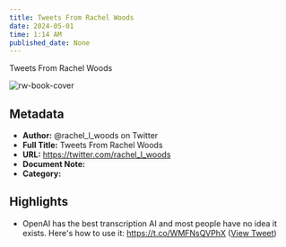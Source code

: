 ```yaml
---
title: Tweets From Rachel Woods
date: 2024-05-01
time: 1:14 AM
published_date: None
---
```

Tweets From Rachel Woods

![rw-book-cover](https://pbs.twimg.com/profile_images/1623522272920350720/031Q5t3R.jpg)

## Metadata
- **Author:** @rachel_l_woods on Twitter
- **Full Title:** Tweets From Rachel Woods
- **URL:** https://twitter.com/rachel_l_woods
- **Document Note:** 
- **Category:**

## Highlights
- OpenAI has the best transcription AI and most people have no idea it exists. 
  Here's how to use it: https://t.co/WMFNsQVPhX ([View Tweet](https://twitter.com/rachel_l_woods/status/1668242542259847169))
